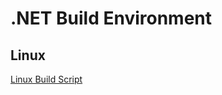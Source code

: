 # .NET Build Environment 

## Linux 

[Linux Build Script](https://learn.microsoft.com/ko-kr/dotnet/core/install/linux-scripted-manual#scripted-install)  